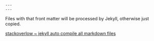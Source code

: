     ---
    ---
    
Files with that front matter will be processed by Jekyll, otherwise just copied.

[stackoverlow ~ jekyll auto compile all markdown files](https://stackoverflow.com/a/35454187)
